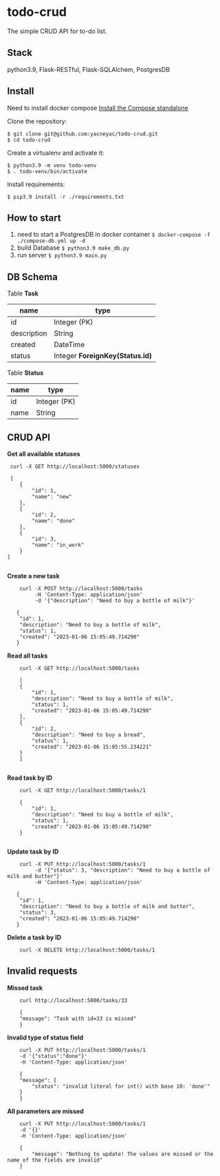 # todo-crud
The simple CRUD API for to-do list.
## Stack
python3.9, Flask-RESTful, Flask-SQLAlchem, PostgresDB

## Install
Need to install docker compose [Install the Compose standalone](https://docs.docker.com/compose/install/other/)

Clone the repository:

    $ git clone git@github.com:yacneyac/todo-crud.git
    $ cd todo-crud

Create a virtualenv and activate it:

    $ python3.9 -m venv todo-venv
    $ . todo-venv/bin/activate

Install requirements:

    $ pip3.9 install -r ./requirements.txt

## How to start
1. need to start a PostgresDB in docker container `$ docker-compose -f ./compose-db.yml up -d`
2. build Database `$ python3.9 make_db.py`
3. run server `$ python3.9 main.py`

## DB Schema
Table **Task**

| name        | type                 |    
|-------------|----------------------|
| id          | Integer (PK)             |
| description | String               |
| created     | DateTime             |
| status      | Integer **ForeignKey(Status.id)** |

Table **Status**

| name        | type     |    
|-------------|----------|
| id          | Integer (PK) |
| name        | String   |


## CRUD API
**Get all available statuses**
```
 curl -X GET http://localhost:5000/statuses
 
 [
    {
        "id": 1,
        "name": "new"
    },
    {
        "id": 2,
        "name": "done"
    },
    {
        "id": 3,
        "name": "in_work"
    }
]
 
```

**Create a new task**
```
    curl -X POST http://localhost:5000/tasks 
         -H 'Content-Type: application/json'
         -d '{"description": "Need to buy a bottle of milk"}' 
         
   {
    "id": 1,
    "description": "Need to buy a bottle of milk",
    "status": 1,
    "created": "2023-01-06 15:05:49.714290"
   }      
```

**Read all tasks**
```
    curl -X GET http://localhost:5000/tasks
    
    [
    {
        "id": 1,
        "description": "Need to buy a bottle of milk",
        "status": 1,
        "created": "2023-01-06 15:05:49.714290"
    },
    {
        "id": 2,
        "description": "Need to buy a bread",
        "status": 1,
        "created": "2023-01-06 15:05:55.234221"
    }
    ]
    
```

**Read task by ID**
```
    curl -X GET http://localhost:5000/tasks/1
    
    {
        "id": 1,
        "description": "Need to buy a bottle of milk",
        "status": 1,
        "created": "2023-01-06 15:05:49.714290"
    }
    
```

**Update task by ID**
```
    curl -X PUT http://localhost:5000/tasks/1 
         -d '{"status": 3, "description": "Need to buy a bottle of milk and butter"}' 
         -H 'Content-Type: application/json'
   
   {
    "id": 1,
    "description": "Need to buy a bottle of milk and butter",
    "status": 3,
    "created": "2023-01-06 15:05:49.714290"
   }
```

**Delete a task by ID**
```
    curl -X DELETE http://localhost:5000/tasks/1
```

## Invalid requests

**Missed task**
```
    curl http://localhost:5000/tasks/33
    
    {
    "message": "Task with id=33 is missed"
    }
```

**Invalid type of status field**
```
    curl -X PUT http://localhost:5000/tasks/1 
    -d '{"status":"done"}' 
    -H 'Content-Type: application/json'
    
    {
    "message": {
        "status": "invalid literal for int() with base 10: 'done'"
    }
    }
```
**All parameters are missed**
```
    curl -X PUT http://localhost:5000/tasks/1 
    -d '{}' 
    -H 'Content-Type: application/json'
    
    {
        "message": "Nothing to update! The values are missed or the name of the fields are invalid"
    }
```

